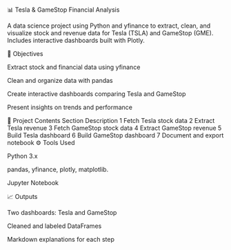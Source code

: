 📊 Tesla & GameStop Financial Analysis

A data science project using Python and yfinance to extract, clean, and visualize stock and revenue data for Tesla (TSLA) and GameStop (GME).
Includes interactive dashboards built with Plotly.

🚀 Objectives

Extract stock and financial data using yfinance

Clean and organize data with pandas

Create interactive dashboards comparing Tesla and GameStop

Present insights on trends and performance

🧩 Project Contents
Section	Description
1	Fetch Tesla stock data
2	Extract Tesla revenue
3	Fetch GameStop stock data
4	Extract GameStop revenue
5	Build Tesla dashboard
6	Build GameStop dashboard
7	Document and export notebook
⚙️ Tools Used

Python 3.x

pandas, yfinance, plotly, matplotlib.

Jupyter Notebook

📈 Outputs

Two dashboards: Tesla and GameStop

Cleaned and labeled DataFrames

Markdown explanations for each step
